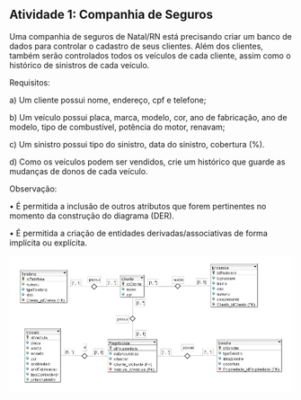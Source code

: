 ## Atividade 1: Companhia de Seguros

Uma companhia de seguros de Natal/RN está precisando criar um banco de dados para controlar o
cadastro de seus clientes. Além dos clientes, também serão controlados todos os veículos de cada cliente, assim como o histórico de sinistros de cada veículo.

Requisitos:

a) Um cliente possui nome, endereço, cpf e telefone;

b) Um veículo possui placa, marca, modelo, cor, ano de fabricação, ano de modelo, tipo de
combustível, potência do motor, renavam;

c) Um sinistro possui tipo do sinistro, data do sinistro, cobertura (%).

d) Como os veículos podem ser vendidos, crie um histórico que guarde as mudanças de donos de
cada veículo.

Observação:

• É permitida a inclusão de outros atributos que forem pertinentes no momento da construção do
diagrama (DER).

• É permitida a criação de entidades derivadas/associativas de forma implícita ou explícita.

![Companhia de Seguros](./CompaniaDeSeguros.png)